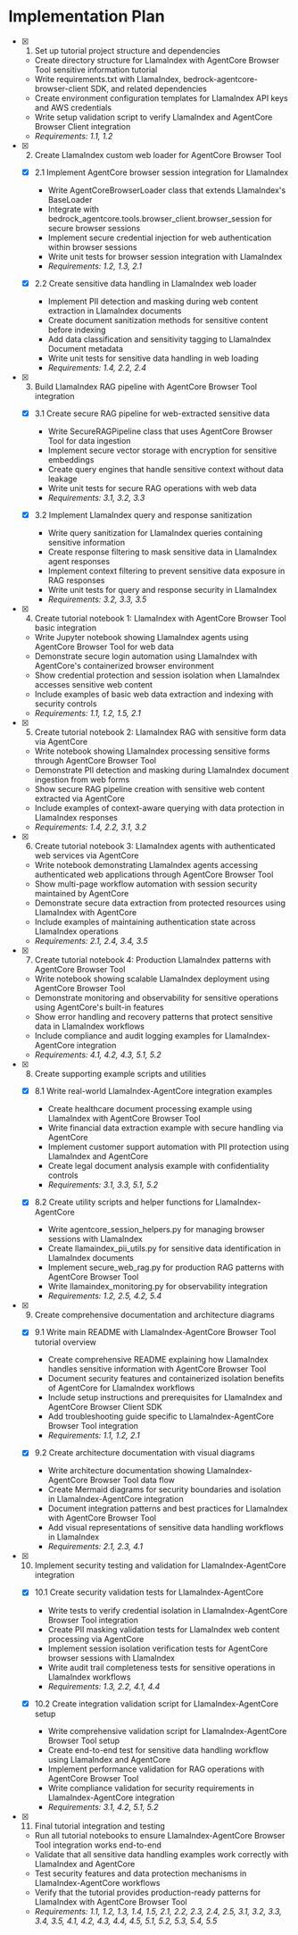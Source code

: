 # Implementation Plan

- [x] 1. Set up tutorial project structure and dependencies
  - Create directory structure for LlamaIndex with AgentCore Browser Tool sensitive information tutorial
  - Write requirements.txt with LlamaIndex, bedrock-agentcore-browser-client SDK, and related dependencies
  - Create environment configuration templates for LlamaIndex API keys and AWS credentials
  - Write setup validation script to verify LlamaIndex and AgentCore Browser Client integration
  - _Requirements: 1.1, 1.2_

- [x] 2. Create LlamaIndex custom web loader for AgentCore Browser Tool
  - [x] 2.1 Implement AgentCore browser session integration for LlamaIndex
    - Write AgentCoreBrowserLoader class that extends LlamaIndex's BaseLoader
    - Integrate with bedrock_agentcore.tools.browser_client.browser_session for secure browser sessions
    - Implement secure credential injection for web authentication within browser sessions
    - Write unit tests for browser session integration with LlamaIndex
    - _Requirements: 1.2, 1.3, 2.1_

  - [x] 2.2 Create sensitive data handling in LlamaIndex web loader
    - Implement PII detection and masking during web content extraction in LlamaIndex documents
    - Create document sanitization methods for sensitive content before indexing
    - Add data classification and sensitivity tagging to LlamaIndex Document metadata
    - Write unit tests for sensitive data handling in web loading
    - _Requirements: 1.4, 2.2, 2.4_

- [x] 3. Build LlamaIndex RAG pipeline with AgentCore Browser Tool integration
  - [x] 3.1 Create secure RAG pipeline for web-extracted sensitive data
    - Write SecureRAGPipeline class that uses AgentCore Browser Tool for data ingestion
    - Implement secure vector storage with encryption for sensitive embeddings
    - Create query engines that handle sensitive context without data leakage
    - Write unit tests for secure RAG operations with web data
    - _Requirements: 3.1, 3.2, 3.3_

  - [x] 3.2 Implement LlamaIndex query and response sanitization
    - Write query sanitization for LlamaIndex queries containing sensitive information
    - Create response filtering to mask sensitive data in LlamaIndex agent responses
    - Implement context filtering to prevent sensitive data exposure in RAG responses
    - Write unit tests for query and response security in LlamaIndex
    - _Requirements: 3.2, 3.3, 3.5_

- [x] 4. Create tutorial notebook 1: LlamaIndex with AgentCore Browser Tool basic integration
  - Write Jupyter notebook showing LlamaIndex agents using AgentCore Browser Tool for web data
  - Demonstrate secure login automation using LlamaIndex with AgentCore's containerized browser environment
  - Show credential protection and session isolation when LlamaIndex accesses sensitive web content
  - Include examples of basic web data extraction and indexing with security controls
  - _Requirements: 1.1, 1.2, 1.5, 2.1_

- [x] 5. Create tutorial notebook 2: LlamaIndex RAG with sensitive form data via AgentCore
  - Write notebook showing LlamaIndex processing sensitive forms through AgentCore Browser Tool
  - Demonstrate PII detection and masking during LlamaIndex document ingestion from web forms
  - Show secure RAG pipeline creation with sensitive web content extracted via AgentCore
  - Include examples of context-aware querying with data protection in LlamaIndex responses
  - _Requirements: 1.4, 2.2, 3.1, 3.2_

- [x] 6. Create tutorial notebook 3: LlamaIndex agents with authenticated web services via AgentCore
  - Write notebook demonstrating LlamaIndex agents accessing authenticated web applications through AgentCore Browser Tool
  - Show multi-page workflow automation with session security maintained by AgentCore
  - Demonstrate secure data extraction from protected resources using LlamaIndex with AgentCore
  - Include examples of maintaining authentication state across LlamaIndex operations
  - _Requirements: 2.1, 2.4, 3.4, 3.5_

- [x] 7. Create tutorial notebook 4: Production LlamaIndex patterns with AgentCore Browser Tool
  - Write notebook showing scalable LlamaIndex deployment using AgentCore Browser Tool
  - Demonstrate monitoring and observability for sensitive operations using AgentCore's built-in features
  - Show error handling and recovery patterns that protect sensitive data in LlamaIndex workflows
  - Include compliance and audit logging examples for LlamaIndex-AgentCore integration
  - _Requirements: 4.1, 4.2, 4.3, 5.1, 5.2_

- [x] 8. Create supporting example scripts and utilities
  - [x] 8.1 Write real-world LlamaIndex-AgentCore integration examples
    - Create healthcare document processing example using LlamaIndex with AgentCore Browser Tool
    - Write financial data extraction example with secure handling via AgentCore
    - Implement customer support automation with PII protection using LlamaIndex and AgentCore
    - Create legal document analysis example with confidentiality controls
    - _Requirements: 3.1, 3.3, 5.1, 5.2_

  - [x] 8.2 Create utility scripts and helper functions for LlamaIndex-AgentCore
    - Write agentcore_session_helpers.py for managing browser sessions with LlamaIndex
    - Create llamaindex_pii_utils.py for sensitive data identification in LlamaIndex documents
    - Implement secure_web_rag.py for production RAG patterns with AgentCore Browser Tool
    - Write llamaindex_monitoring.py for observability integration
    - _Requirements: 1.2, 2.5, 4.2, 5.4_

- [x] 9. Create comprehensive documentation and architecture diagrams
  - [x] 9.1 Write main README with LlamaIndex-AgentCore Browser Tool tutorial overview
    - Create comprehensive README explaining how LlamaIndex handles sensitive information with AgentCore Browser Tool
    - Document security features and containerized isolation benefits of AgentCore for LlamaIndex workflows
    - Include setup instructions and prerequisites for LlamaIndex and AgentCore Browser Client SDK
    - Add troubleshooting guide specific to LlamaIndex-AgentCore Browser Tool integration
    - _Requirements: 1.1, 1.2, 2.1_

  - [x] 9.2 Create architecture documentation with visual diagrams
    - Write architecture documentation showing LlamaIndex-AgentCore Browser Tool data flow
    - Create Mermaid diagrams for security boundaries and isolation in LlamaIndex-AgentCore integration
    - Document integration patterns and best practices for LlamaIndex with AgentCore Browser Tool
    - Add visual representations of sensitive data handling workflows in LlamaIndex
    - _Requirements: 2.1, 2.3, 4.1_

- [x] 10. Implement security testing and validation for LlamaIndex-AgentCore integration
  - [x] 10.1 Create security validation tests for LlamaIndex-AgentCore
    - Write tests to verify credential isolation in LlamaIndex-AgentCore Browser Tool integration
    - Create PII masking validation tests for LlamaIndex web content processing via AgentCore
    - Implement session isolation verification tests for AgentCore browser sessions with LlamaIndex
    - Write audit trail completeness tests for sensitive operations in LlamaIndex workflows
    - _Requirements: 1.3, 2.2, 4.1, 4.4_

  - [x] 10.2 Create integration validation script for LlamaIndex-AgentCore setup
    - Write comprehensive validation script for LlamaIndex-AgentCore Browser Tool setup
    - Create end-to-end test for sensitive data handling workflow using LlamaIndex and AgentCore
    - Implement performance validation for RAG operations with AgentCore Browser Tool
    - Write compliance validation for security requirements in LlamaIndex-AgentCore integration
    - _Requirements: 3.1, 4.2, 5.1, 5.2_

- [x] 11. Final tutorial integration and testing
  - Run all tutorial notebooks to ensure LlamaIndex-AgentCore Browser Tool integration works end-to-end
  - Validate that all sensitive data handling examples work correctly with LlamaIndex and AgentCore
  - Test security features and data protection mechanisms in LlamaIndex-AgentCore workflows
  - Verify that the tutorial provides production-ready patterns for LlamaIndex with AgentCore Browser Tool
  - _Requirements: 1.1, 1.2, 1.3, 1.4, 1.5, 2.1, 2.2, 2.3, 2.4, 2.5, 3.1, 3.2, 3.3, 3.4, 3.5, 4.1, 4.2, 4.3, 4.4, 4.5, 5.1, 5.2, 5.3, 5.4, 5.5_